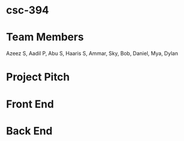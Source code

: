 # csc-394
# Team Members
Azeez S, Aadil P, Abu S, Haaris S, Ammar, Sky, Bob, Daniel, Mya, Dylan
# Project Pitch
# Front End
# Back End
